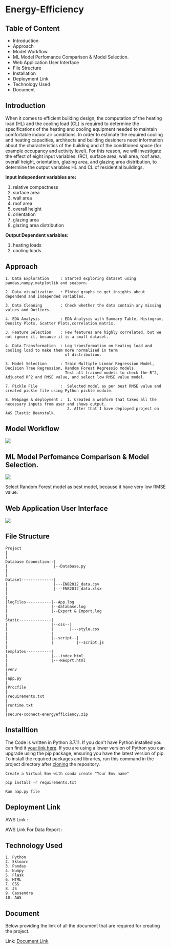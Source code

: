 # Energy-Efficiency

## Table of Content
- Introduction
- Approach
- Model Workflow
- ML Model Perfomance Comparison & Model Selection.
- Web Application User Interface
- File Structure
- Installation
- Deployment Link
- Technology Used
- Document

## Introduction
When it comes to efficient building design, the computation of the heating load (HL) and the cooling load (CL)
is required to determine the specifications of the heating and cooling equipment needed to maintain comfortable 
indoor air conditions. In order to estimate the required cooling and heating capacities, architects and building 
desioners need information about the characteristics of the building and of the conditioned space (for example 
occupancy and activity level). For this reason, we will investigate the effect of eight input variables: (RC), 
surface area, wall area, roof area, overall height, orientation, glazing area, and glazing area distribution,
to determine the output variables HL and CL of residential buildings.

**Input Independent variables are:**
1. relative compactness
2. surface area
3. wall area
4. roof area
5. overall height
6. orientation
7. glazing area
8. glazing area distribution

**Output Dependent variables:**
1. heating loads
2. cooling loads

## Approach
~~~
1. Data Exploration     : Started exploring dataset using pandas,numpy,matplotlib and seaborn. 

2. Data visualization   : Ploted graphs to get insights about dependend and independed variables. 

3. Data Cleaning        : Check whether the data contain any missing values and Outliers.

4. EDA Analysis         : EDA Analysis with Summary Table, Histogram, Density Plots, Scatter Plots,correlation matrix.

3. Feature Selection    : Few features are highly correlated, but we not ignore it, because it is a small dataset.

4. Data Transformation  : Log transformation on heating load and cooling load to make them more normalised in term 
                          of distribution.

5. Model Selection      : Train Multiple Linear Regression Model, Decision Tree Regression, Random Forest Regressio models.
                          Test all trained models to check the R^2, Adjusted R^2 and RMSE value, and select low RMSE value model.
                       
7. Pickle File          :  Selected model as per best RMSE value and created pickle file using Python pickle module.

8. Webpage & deployment :  1. Created a webform that takes all the necessary inputs from user and shows output.
                           2. After that I have deployed project on AWS Elastic Beanstalk.
~~~

## Model Workflow

![](Resources/model.png)


## ML Model Perfomance Comparison & Model Selection.

![](Resources/comp.png)

Select Random Forest model as best model, because it have very low RMSE value.


## Web Application User Interface

![](Resources/home.png)

 

## File Structure
~~~
Project
|
|
Database Coonection--|
|                    |--Database.py
|                            
|                            
Dataset--------------|
|                    |---ENB2012_data.csv
|                    |---ENB2012_data.xlsx
|                    
|
|logFiles-----------|--App.log
|                   |--database.log
|                   |--Export & Import.log
|
Static--------------|
|                   |--css--|
|                   |       |---style.css
|                   |
|                   |--script--|
|                   |          |--script.js
|                   
templates-----------|  
|                   |---index.html
|                   |---Reoprt.html
|
|venv
|
|app.py
|
|Procfile
|
|requirements.txt
|
|runtime.txt
|
|secure-coonect-energyefficiency.zip
~~~

## Installtion
The Code is written in Python 3.7.11. If you don't have Python installed you can find it [your link here](https://www.python.org/downloads/). If you are using a lower version of Python you can upgrade using the pip package, ensuring you have the latest version of pip. To install the required packages and libraries, run this command in the project directory after [cloning](https://docs.github.com/en/github/creating-cloning-and-archiving-repositories/cloning-a-repository) the repository.

~~~
Create a Virtual Env with conda create "Your Env name"
~~~
~~~
pip install -r requirements.txt
~~~
~~~
Run aap.py file
~~~

## Deployment Link

AWS Link : 

AWS Link For Data Report :


## Technology Used
~~~
1. Python
2. Sklearn
3. Pandas
4. Numpy
5. Flask
6. HTML
7. CSS
8. JS
9. Cassendra
10. AWS
~~~

## Document
Below providing the link of all the document that are required for creating the project.

Link: [Document Link](https://drive.google.com/drive/folders/1K_HT4_xuIIuqn0l-AVdhjAgKJY8VHhkX?usp=sharing)








